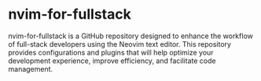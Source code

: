 # nvim-for-fullstack
nvim-for-fullstack is a GitHub repository designed to enhance the workflow of full-stack developers using the Neovim text editor. This repository provides configurations and plugins that will help optimize your development experience, improve efficiency, and facilitate code management.
